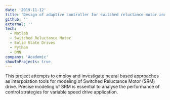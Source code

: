 ```yaml
---
date: '2019-11-12'
title: 'Design of adaptive controller for switched reluctance motor and BLDC drive based on swarm intelligence and neural networks approach'
github: ''
external: ''
tech:
  - Matlab
  - Switched Reluctance Motor
  - Solid State Drives
  - Python
  - DNN
company: 'Academic'
showInProjects: true
---
```


This project attempts to employ and investigate neural based approaches as interpolation tools for modeling of Switched Reluctance Motor (SRM) drive. Precise modeling of SRM is essential to analyse the performance of control strategies for variable speed drive application.
